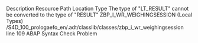 Description	Resource	Path	Location	Type
The type of "LT_RESULT" cannot be converted to the type of "RESULT"	ZBP_I_WR_WEIGHINGSESSION (Local Types)	/S4D_100_prologaefo_en/.adt/classlib/classes/zbp_i_wr_weighingsession	line 109	ABAP Syntax Check Problem
